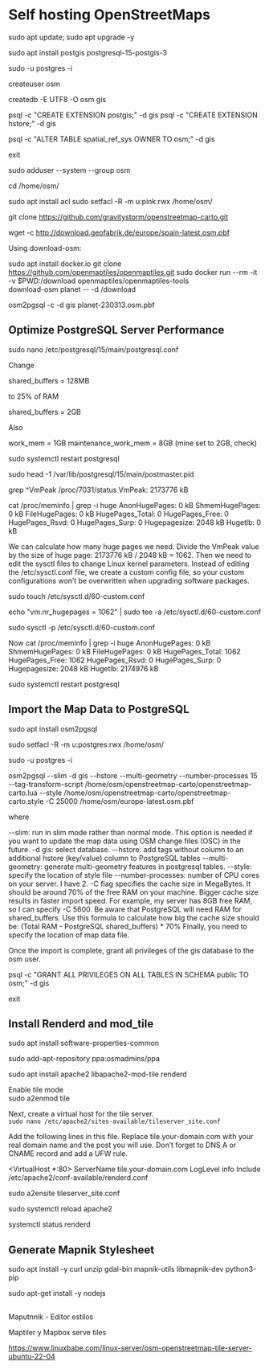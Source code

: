 # Self hosting OpenStreetMaps

sudo apt update; sudo apt upgrade -y

sudo apt install postgis postgresql-15-postgis-3

sudo -u postgres -i

createuser osm

createdb -E UTF8 -O osm gis

psql -c "CREATE EXTENSION postgis;" -d gis
psql -c "CREATE EXTENSION hstore;" -d gis

psql -c "ALTER TABLE spatial_ref_sys OWNER TO osm;" -d gis

exit

sudo adduser --system --group osm

cd /home/osm/

sudo apt install acl
sudo setfacl -R -m u:pink:rwx /home/osm/

git clone https://github.com/gravitystorm/openstreetmap-carto.git


wget -c http://download.geofabrik.de/europe/spain-latest.osm.pbf

Using download-osm:

sudo apt install docker.io
git clone https://github.com/openmaptiles/openmaptiles.git
sudo docker run --rm -it -v $PWD:/download openmaptiles/openmaptiles-tools \
  download-osm planet -- -d /download


osm2pgsql -c -d gis planet-230313.osm.pbf

## Optimize PostgreSQL Server Performance

sudo nano /etc/postgresql/15/main/postgresql.conf

Change 

shared_buffers = 128MB

to 25% of RAM

shared_buffers = 2GB

Also

work_mem = 1GB
maintenance_work_mem = 8GB (mine set to 2GB, check)

sudo systemctl restart postgresql

sudo head -1 /var/lib/postgresql/15/main/postmaster.pid

grep ^VmPeak /proc/7031/status
VmPeak:	 2173776 kB

cat /proc/meminfo | grep -i huge
AnonHugePages:         0 kB
ShmemHugePages:        0 kB
FileHugePages:         0 kB
HugePages_Total:       0
HugePages_Free:        0
HugePages_Rsvd:        0
HugePages_Surp:        0
Hugepagesize:       2048 kB
Hugetlb:               0 kB

We can calculate how many huge pages we need. Divide the VmPeak value by the size of huge page: 2173776 kB / 2048 kB = 1062. Then we need to edit the sysctl files to change Linux kernel parameters. Instead of editing the /etc/sysctl.conf file, we create a custom config file, so your custom configurations won’t be overwritten when upgrading software packages.


sudo touch /etc/sysctl.d/60-custom.conf

echo "vm.nr_hugepages = 1062" | sudo tee -a /etc/sysctl.d/60-custom.conf

sudo sysctl -p /etc/sysctl.d/60-custom.conf

Now 
cat /proc/meminfo | grep -i huge
AnonHugePages:         0 kB
ShmemHugePages:        0 kB
FileHugePages:         0 kB
HugePages_Total:    1062
HugePages_Free:     1062
HugePages_Rsvd:        0
HugePages_Surp:        0
Hugepagesize:       2048 kB
Hugetlb:         2174976 kB

sudo systemctl restart postgresql

##  Import the Map Data to PostgreSQL

sudo apt install osm2pgsql

sudo setfacl -R -m u:postgres:rwx /home/osm/

sudo -u postgres -i

osm2pgsql --slim -d gis --hstore --multi-geometry --number-processes 15 --tag-transform-script /home/osm/openstreetmap-carto/openstreetmap-carto.lua --style /home/osm/openstreetmap-carto/openstreetmap-carto.style -C 25000 /home/osm/europe-latest.osm.pbf

where

--slim: run in slim mode rather than normal mode. This option is needed if you want to update the map data using OSM change files (OSC) in the future.
-d gis: select database.
--hstore: add tags without column to an additional hstore (key/value) column to PostgreSQL tables
--multi-geometry: generate multi-geometry features in postgresql tables.
--style: specify the location of style file
--number-processes: number of CPU cores on your server. I have 2.
-C flag specifies the cache size in MegaBytes. It should be around 70% of the free RAM on your machine. Bigger cache size results in faster import speed. For example, my server has 8GB free RAM, so I can specify -C 5600. Be aware that PostgreSQL will need RAM for shared_buffers. Use this formula to calculate how big the cache size should be: (Total RAM - PostgreSQL shared_buffers) * 70%
Finally, you need to specify the location of map data file.

Once the import is complete, grant all privileges of the gis database to the osm user.

psql -c "GRANT ALL PRIVILEGES ON ALL TABLES IN SCHEMA public TO osm;" -d gis

exit

## Install Renderd and mod_tile

sudo apt install software-properties-common

sudo add-apt-repository ppa:osmadmins/ppa

sudo apt install apache2 libapache2-mod-tile renderd


Enable tile mode  
sudo a2enmod tile

Next, create a virtual host for the tile server.  
`sudo nano /etc/apache2/sites-available/tileserver_site.conf`

Add the following lines in this file. Replace tile.your-domain.com with your real domain name and the post you will use. Don’t forget to DNS A  or CNAME record and add a UFW rule.

<VirtualHost *:80>
    ServerName tile.your-domain.com
    LogLevel info
    Include /etc/apache2/conf-available/renderd.conf
</VirtualHost>

sudo a2ensite tileserver_site.conf

sudo systemctl reload apache2

systemctl status renderd

## Generate Mapnik Stylesheet

sudo apt install -y curl unzip gdal-bin mapnik-utils libmapnik-dev python3-pip

sudo apt-get install -y nodejs




##

Maputnnik - Editor estilos

Maptiler y Mapbox serve tiles



https://www.linuxbabe.com/linux-server/osm-openstreetmap-tile-server-ubuntu-22-04